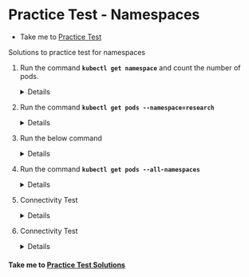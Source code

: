 # Practice Test - Namespaces
  - Take me to [Practice Test](https://kodekloud.com/courses/539883/lectures/9816576)

Solutions to practice test for namespaces

1. Run the command **`kubectl get namespace`** and count the number of pods.
   
   <details>

   ```
   $ kubectl get namespace
   $ kubectl get ns --no-headers | wc -l
   ```
   </details>

1. Run the command **`kubectl get pods --namespace=research`**
   
   <details>

   ```
   $ kubectl get pods --namespace=research
   $ kubectl get pods -n research --no-headers | wc -l
   ```
   </details>

1. Run the below command

   <details>

   ```
   $ kubectl run redis --image=redis --namespace=finance
   $ kubectl run redis --image=redis --dry-run=client -o yaml > pod.yaml
   ```
   </details>

1. Run the command **`kubectl get pods --all-namespaces`**

   <details>

   ```
   $ kubectl get pods --all-namespaces
   $ kubectl get pods --all-namespaces | grep blue
   ```
   </details>

1. Connectivity Test
   
   <details>

   ```
   Host Name: db-service and Host Port: 3306
   ```
   </details>

1. Connectivity Test

   <details>

   ```
   $ kubectl get svc -n dev 
   Host Name: db-service.dev.svc.cluster.local and Host Port: 3306
   ```
   </details>


#### Take me to [Practice Test Solutions](https://kodekloud.com/courses/539883/lectures/16416900)
